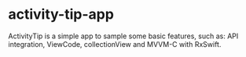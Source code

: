# activity-tip-app
ActivityTip is a simple app to sample some basic features, such as: API integration, ViewCode, collectionView and MVVM-C with RxSwift.
